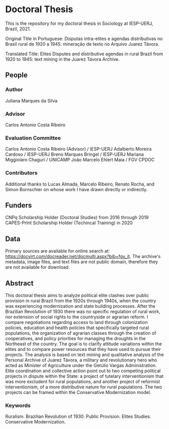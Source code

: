 # Doctoral Thesis
This is the repository for my doctoral thesis in Sociology at IESP-UERJ, Brazil, 2021.

Original Title in Portuguese: Disputas intra-elites e agendas distributivas no Brasil rural de 1920 a 1945: mineração de texto no Arquivo Juarez Távora.

Translated Title: Elites Disputes and distributive agendas in rural Brazil from 1920 to 1945: text mining in the Juarez Távora Archive.

## People
### Author
Juliana Marques da Silva
### Advisor
Carlos Antonio Costa Ribeiro
### Evaluation Committee
Carlos Antonio Costa Ribeiro (Advisor) / IESP-UERJ
Adalberto Moreira Cardoso / IESP-UERJ
Breno Marques Bringel / IESP-UERJ
Mariana Miggiolaro Chaguri / UNICAMP
João Marcelo Ehlert Maia / FGV CPDOC
### Contributors
Additional thanks to Lucas Almada, Marcelo Ribeiro, Renato Rocha, and Simon Bornschier on whose work I have drawn directly or indirectly. 
## Funders
CNPq Scholarship Holder (Doctoral Studies) from 2016 through 2019
CAPES-PrInt Scholarship Holder (Techincal Training) in 2020
## Data
Primary sources are available for online search at: https://docvirt.com/docreader.net/docmulti.aspx?bib=fgv_jt. The archive's metadata, image files, and text files are not public domain, therefore they are not available for download.
## Abstract
This doctoral thesis aims to analyze political elite clashes over public provision in rural Brazil from the 1920s through 1940s, when the country was experiencing modernization and state building processes. After the Brazilian Revolution of 1930 there was no specific regulation of rural work, nor extension of social rights to the countryside or agrarian reform. I compare negotiations regarding access to land through colonization policies, education and health policies that specifically targeted rural populations, the organization of agrarian classes through the creation of cooperatives, and policy priorities for managing the droughts in the Northeast of the country. The goal is to clarify attitude variations within the elites and to compare power resources that they have used to pursue their projects. The analysis is based on text mining and qualitative analysis of the Personal Archive of Juarez Távora, a military and revolutionary hero who acted as Minister of Agriculture under the Getúlio Vargas Administration. Elite coordination and collective action point out to two competing political projects in dispute within the State: a project of tutelary interventionism that was more excludent for rural populations, and another project of reformist interventionism, of a more distributive nature for rural populations. The two projects can be framed within the Conservative Modernization model.
### Keywords
Ruralism. Brazilian Revolution of 1930. Public Provision. Elites Studies. Conservative Modernization. 
